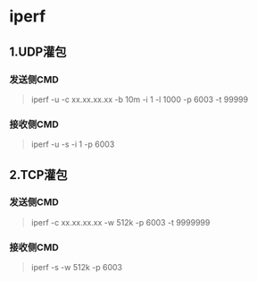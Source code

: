 # iperf #
## 1.UDP灌包 ##
### 发送侧CMD ###
> iperf -u -c xx.xx.xx.xx -b 10m -i 1 -l 1000 -p 6003 -t 99999
### 接收侧CMD ###
> iperf -u -s -i 1 -p 6003
## 2.TCP灌包 ##
### 发送侧CMD ###
> iperf -c xx.xx.xx.xx -w 512k -p 6003 -t 9999999
### 接收侧CMD ###
> iperf -s -w 512k -p 6003
